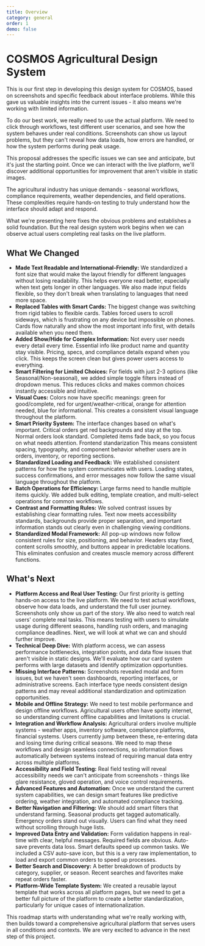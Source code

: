 ```yaml
---
title: Overview
category: general
order: 1
demo: false
---
```


# COSMOS Agricultural Design System

This is our first step in developing this design system for COSMOS, based on screenshots and specific feedback about interface problems. While this gave us valuable insights into the current issues - it also means we're working with limited information.

To do our best work, we really need to use the actual platform. We need to click through workflows, test different user scenarios, and see how the system behaves under real conditions. Screenshots can show us layout problems, but they can't reveal how data loads, how errors are handled, or how the system performs during peak usage.

This proposal addresses the specific issues we can see and anticipate, but it's just the starting point. Once we can interact with the live platform, we'll discover additional opportunities for improvement that aren't visible in static images.

The agricultural industry has unique demands - seasonal workflows, compliance requirements, weather dependencies, and field operations. These complexities require hands-on testing to truly understand how the interface should adapt and respond.

What we're presenting here fixes the obvious problems and establishes a solid foundation. But the real design system work begins when we can observe actual users completing real tasks on the live platform.

## What We Changed

- **Made Text Readable and International-Friendly:** We standardized a font size that would make the layout friendly for different languages without losing readability. This helps everyone read better, especially when text gets longer in other languages. We also made input fields flexible, so they don't break when translating to languages that need more space.
- **Replaced Tables with Smart Cards:** The biggest change was switching from rigid tables to flexible cards. Tables forced users to scroll sideways, which is frustrating on any device but impossible on phones. Cards flow naturally and show the most important info first, with details available when you need them.
- **Added Show/Hide for Complex Information:** Not every user needs every detail every time. Essential info like product name and quantity stay visible. Pricing, specs, and compliance details expand when you click. This keeps the screen clean but gives power users access to everything.
- **Smart Filtering for Limited Choices:** For fields with just 2-3 options (like Seasonal/Non-seasonal), we added simple toggle filters instead of dropdown menus. This reduces clicks and makes common choices instantly accessible and intuitive.
- **Visual Cues:** Colors now have specific meanings: green for good/complete, red for urgent/weather-critical, orange for attention needed, blue for informational. This creates a consistent visual language throughout the platform.
- **Smart Priority System:** The interface changes based on what's important. Critical orders get red backgrounds and stay at the top. Normal orders look standard. Completed items fade back, so you focus on what needs attention. Frontend standarization This means consistent spacing, typography, and component behavior whether users are in orders, inventory, or reporting sections.
- **Standardized Loading and Feedback:** We established consistent patterns for how the system communicates with users. Loading states, success confirmations, and error messages now follow the same visual language throughout the platform.
- **Batch Operations for Efficiency:** Large farms need to handle multiple items quickly. We added bulk editing, template creation, and multi-select operations for common workflows.
- **Contrast and Formatting Rules:** We solved contrast issues by establishing clear formatting rules. Text now meets accessibility standards, backgrounds provide proper separation, and important information stands out clearly even in challenging viewing conditions.
- **Standardized Modal Framework:** All pop-up windows now follow consistent rules for size, positioning, and behavior. Headers stay fixed, content scrolls smoothly, and buttons appear in predictable locations. This eliminates confusion and creates muscle memory across different functions.

## What's Next

- **Platform Access and Real User Testing:** Our first priority is getting hands-on access to the live platform. We need to test actual workflows, observe how data loads, and understand the full user journey. Screenshots only show us part of the story. We also need to watch real users' complete real tasks. This means testing with users to simulate usage during different seasons, handling rush orders, and managing compliance deadlines. Next, we will look at what we can and should further improve.
- **Technical Deep Dive:** With platform access, we can assess performance bottlenecks, integration points, and data flow issues that aren't visible in static designs. We'll evaluate how our card system performs with large datasets and identify optimization opportunities.
- **Missing Interface Patterns:** Screenshots revealed modal and form issues, but we haven't seen dashboards, reporting interfaces, or administrative screens. Each interface type needs consistent design patterns and may reveal additional standardization and optimization opportunities.
- **Mobile and Offline Strategy:** We need to test mobile performance and design offline workflows. Agricultural users often have spotty internet, so understanding current offline capabilities and limitations is crucial.
- **Integration and Workflow Analysis:** Agricultural orders involve multiple systems - weather apps, inventory software, compliance platforms, financial systems. Users currently jump between these, re-entering data and losing time during critical seasons. We need to map these workflows and design seamless connections, so information flows automatically between systems instead of requiring manual data entry across multiple platforms.
- **Accessibility and Field Testing:** Real field testing will reveal accessibility needs we can't anticipate from screenshots - things like glare resistance, gloved operation, and voice control requirements.
- **Advanced Features and Automation:** Once we understand the current system capabilities, we can design smart features like predictive ordering, weather integration, and automated compliance tracking.
- **Better Navigation and Filtering:** We should add smart filters that understand farming. Seasonal products get tagged automatically. Emergency orders stand out visually. Users can find what they need without scrolling through huge lists.
- **Improved Data Entry and Validation:** Form validation happens in real-time with clear, helpful messages. Required fields are obvious. Auto-save prevents data loss. Smart defaults speed up common tasks. We included a CSV auto-save icon, but this is a very raw implementation, to load and export common orders to speed up processes.
- **Better Search and Discovery:** A better breakdown of products by category, supplier, or season. Recent searches and favorites make repeat orders faster.
- **Platform-Wide Template System:** We created a reusable layout template that works across all platform pages, but we need to get a better full picture of the platform to create a better standardization, particularly for unique cases of internationalization.

This roadmap starts with understanding what we're really working with, then builds toward a comprehensive agricultural platform that serves users in all conditions and contexts. We are very excited to advance in the next step of this project.
